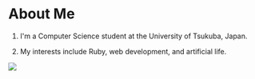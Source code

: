 # About Me

1. I'm a Computer Science student at the University of Tsukuba, Japan.

2. My interests include Ruby, web development, and artificial life.

![](https://github-readme-stats.vercel.app/api/top-langs?username=hirodesu85&show_icons=true&locale=en&layout=compact)
